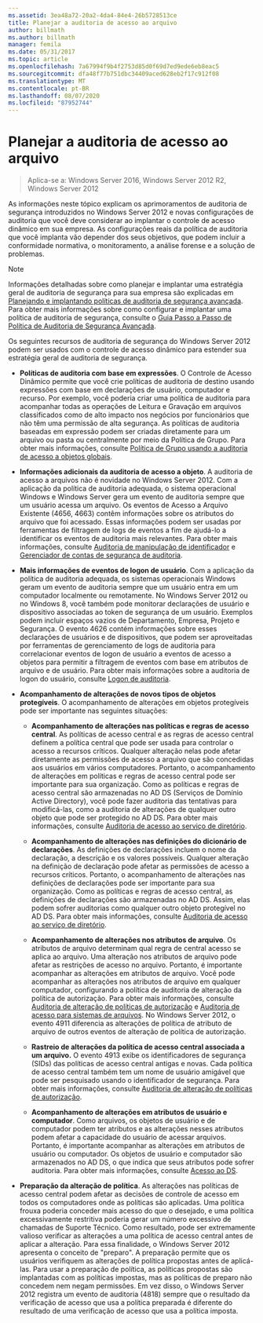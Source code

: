 ```yaml
---
ms.assetid: 3ea48a72-20a2-4da4-84e4-26b5728513ce
title: Planejar a auditoria de acesso ao arquivo
author: billmath
ms.author: billmath
manager: femila
ms.date: 05/31/2017
ms.topic: article
ms.openlocfilehash: 7a67994f9b4f2753d85d0f69d7ed9ede6eb8eac5
ms.sourcegitcommit: dfa48f77b751dbc34409aced628eb2f17c912f08
ms.translationtype: MT
ms.contentlocale: pt-BR
ms.lasthandoff: 08/07/2020
ms.locfileid: "87952744"
---
```

# <a name="plan-for-file-access-auditing"></a>Planejar a auditoria de acesso ao arquivo

>Aplica-se a: Windows Server 2016, Windows Server 2012 R2, Windows Server 2012

As informações neste tópico explicam os aprimoramentos de auditoria de segurança introduzidos no Windows Server 2012 e novas configurações de auditoria que você deve considerar ao implantar o controle de acesso dinâmico em sua empresa. As configurações reais da política de auditoria que você implanta vão depender dos seus objetivos, que podem incluir a conformidade normativa, o monitoramento, a análise forense e a solução de problemas.

> [!NOTE]
> Informações detalhadas sobre como planejar e implantar uma estratégia geral de auditoria de segurança para sua empresa são explicadas em [Planejando e implantando políticas de auditoria de segurança avançada](https://go.microsoft.com/fwlink/?LinkID=191139). Para obter mais informações sobre como configurar e implantar uma política de auditoria de segurança, consulte o [Guia Passo a Passo de Política de Auditoria de Segurança Avançada](https://go.microsoft.com/fwlink/?LinkID=191141).

Os seguintes recursos de auditoria de segurança do Windows Server 2012 podem ser usados com o controle de acesso dinâmico para estender sua estratégia geral de auditoria de segurança.

-   **Políticas de auditoria com base em expressões**. O Controle de Acesso Dinâmico permite que você crie políticas de auditoria de destino usando expressões com base em declarações de usuário, computador e recurso. Por exemplo, você poderia criar uma política de auditoria para acompanhar todas as operações de Leitura e Gravação em arquivos classificados como de alto impacto nos negócios por funcionários que não têm uma permissão de alta segurança. As políticas de auditoria baseadas em expressão podem ser criadas diretamente para um arquivo ou pasta ou centralmente por meio da Política de Grupo. Para obter mais informações, consulte [Política de Grupo usando a auditoria de acesso a objetos globais](https://go.microsoft.com/fwlink/?LinkId=241498).

-   **Informações adicionais da auditoria de acesso a objeto**. A auditoria de acesso a arquivos não é novidade no Windows Server 2012. Com a aplicação da política de auditoria adequada, o sistema operacional Windows e Windows Server gera um evento de auditoria sempre que um usuário acessa um arquivo. Os eventos de Acesso a Arquivo Existente (4656, 4663) contêm informações sobre os atributos do arquivo que foi acessado. Essas informações podem ser usadas por ferramentas de filtragem de logs de eventos a fim de ajudá-lo a identificar os eventos de auditoria mais relevantes. Para obter mais informações, consulte [Auditoria de manipulação de identificador](/previous-versions/windows/it-pro/windows-server-2008-R2-and-2008/dd772626(v=ws.10)) e [Gerenciador de contas de segurança de auditoria](https://go.microsoft.com/fwlink/?LinkId=241501).

-   **Mais informações de eventos de logon de usuário**. Com a aplicação da política de auditoria adequada, os sistemas operacionais Windows geram um evento de auditoria sempre que um usuário entra em um computador localmente ou remotamente. No Windows Server 2012 ou no Windows 8, você também pode monitorar declarações de usuário e dispositivo associadas ao token de segurança de um usuário. Exemplos podem incluir espaços vazios de Departamento, Empresa, Projeto e Segurança. O evento 4626 contém informações sobre esses declarações de usuários e de dispositivos, que podem ser aproveitadas por ferramentas de gerenciamento de logs de auditoria para correlacionar eventos de logon de usuário a eventos de acesso a objetos para permitir a filtragem de eventos com base em atributos de arquivo e de usuário. Para obter mais informações sobre a auditoria de logon do usuário, consulte [Logon de auditoria](https://go.microsoft.com/fwlink/?LinkId=241502).

-   **Acompanhamento de alterações de novos tipos de objetos protegíveis**. O acompanhamento de alterações em objetos protegíveis pode ser importante nas seguintes situações:

    -   **Acompanhamento de alterações nas políticas e regras de acesso central**. As políticas de acesso central e as regras de acesso central definem a política central que pode ser usada para controlar o acesso a recursos críticos. Qualquer alteração nelas pode afetar diretamente as permissões de acesso a arquivo que são concedidas aos usuários em vários computadores. Portanto, o acompanhamento de alterações em políticas e regras de acesso central pode ser importante para sua organização. Como as políticas e regras de acesso central são armazenadas no AD DS (Serviços de Domínio Active Directory), você pode fazer auditoria das tentativas para modificá-las, como a auditoria de alterações de qualquer outro objeto que pode ser protegido no AD DS. Para obter mais informações, consulte [Auditoria de acesso ao serviço de diretório](/previous-versions/windows/it-pro/windows-server-2008-R2-and-2008/dd941618(v=ws.10)).

    -   **Acompanhamento de alterações nas definições do dicionário de declarações**. As definições de declarações incluem o nome da declaração, a descrição e os valores possíveis. Qualquer alteração na definição de declaração pode afetar as permissões de acesso a recursos críticos. Portanto, o acompanhamento de alterações nas definições de declarações pode ser importante para sua organização. Como as políticas e regras de acesso central, as definições de declarações são armazenadas no AD DS. Assim, elas podem sofrer auditorias como qualquer outro objeto protegível no AD DS. Para obter mais informações, consulte [Auditoria de acesso ao serviço de diretório](/previous-versions/windows/it-pro/windows-server-2008-R2-and-2008/dd941618(v=ws.10)).

    -   **Acompanhamento de alterações nos atributos de arquivo**. Os atributos de arquivo determinam qual regra de central acesso se aplica ao arquivo. Uma alteração nos atributos de arquivo pode afetar as restrições de acesso no arquivo. Portanto, é importante acompanhar as alterações em atributos de arquivo. Você pode acompanhar as alterações nos atributos de arquivo em qualquer computador, configurando a política de auditoria de alteração da política de autorização. Para obter mais informações, consulte [Auditoria de alteração de políticas de autorização](https://go.microsoft.com/fwlink/?LinkId=241504) e [Auditoria de acesso para sistemas de arquivos](https://go.microsoft.com/fwlink/?LinkId=241505). No Windows Server 2012, o evento 4911 diferencia as alterações de política de atributo de arquivo de outros eventos de alteração de política de autorização.

    -   **Rastreio de alterações da política de acesso central associada a um arquivo.** O evento 4913 exibe os identificadores de segurança (SIDs) das políticas de acesso central antigas e novas. Cada política de acesso central também tem um nome de usuário amigável que pode ser pesquisado usando o identificador de segurança. Para obter mais informações, consulte [Auditoria de alteração de políticas de autorização](https://go.microsoft.com/fwlink/?LinkId=241504).

    -   **Acompanhamento de alterações em atributos de usuário e computador**. Como arquivos, os objetos de usuário e de computador podem ter atributos e as alterações nesses atributos podem afetar a capacidade do usuário de acessar arquivos. Portanto, é importante acompanhar as alterações em atributos de usuário ou computador. Os objetos de usuário e computador são armazenados no AD DS, o que indica que seus atributos pode sofrer auditoria. Para obter mais informações, consulte [Acesso ao DS](https://go.microsoft.com/fwlink/?LinkId=241508).

-   **Preparação da alteração de política**. As alterações nas políticas de acesso central podem afetar as decisões de controle de acesso em todos os computadores onde as políticas são aplicadas. Uma política frouxa poderia conceder mais acesso do que o desejado, e uma política excessivamente restritiva poderia gerar um número excessivo de chamadas de Suporte Técnico. Como resultado, pode ser extremamente valioso verificar as alterações a uma política de acesso central antes de aplicar a alteração. Para essa finalidade, o Windows Server 2012 apresenta o conceito de "preparo". A preparação permite que os usuários verifiquem as alterações de política propostas antes de aplicá-las. Para usar a preparação de política, as políticas propostas são implantadas com as políticas impostas, mas as políticas de preparo não concedem nem negam permissões. Em vez disso, o Windows Server 2012 registra um evento de auditoria (4818) sempre que o resultado da verificação de acesso que usa a política preparada é diferente do resultado de uma verificação de acesso que usa a política imposta.

